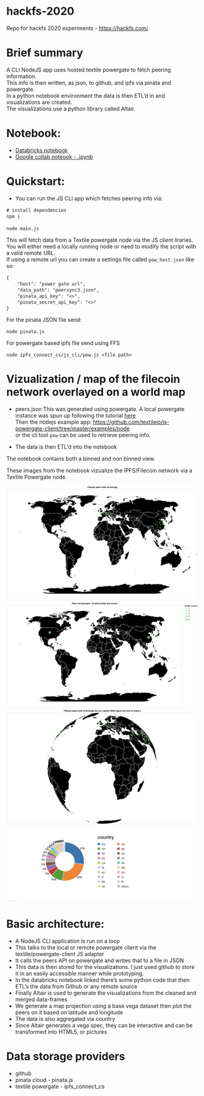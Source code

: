 # hackfs-2020
Repo for hackfs 2020 experiments - https://hackfs.com/

# Brief summary
A CLI NodeJS app uses hosted textile powergate to fetch peering information.  
This info is then written, as json, to github, and ipfs via pinata and powergate.  
In a python notebook environment the data is then ETL’d in and visualizations are created.  
The visualizations use a python library called Altair. 

# Notebook:  
- [Databricks notebook](https://databricks-prod-cloudfront.cloud.databricks.com/public/4027ec902e239c93eaaa8714f173bcfc/3253931653984225/3067978290237904/6896986926512915/latest.html)    
- [Google collab noteook - .ipynb](https://colab.research.google.com/drive/131tDhrwutV6OvOrAilcMJhlH3jQ1Auun?usp=sharing)   

# Quickstart:
- You can run the JS CLI app which fetches peering info via:   

```
# install dependencies
npm i

node main.js
```
This will fetch data from a Textile powergate node via the JS client liraries. 
You will either need a locally running node or need to modify the script with a valid remote URL.   
If using a remote url you can create a settings file called `pow_host.json` like so:     
```
{
    "host": "power gate url",
    "data_path": "peersync3.json",
    "pinata_api_key": "<>",
    "pinata_secret_api_key": "<>"
}
```
For the pinata JSON file send:
```
node pinata.js
```
For powergate based ipfs file send using FFS
```
node ipfs_connect_cs/js_cli/pow.js <file path>
```

# Vizualization / map of the filecoin network overlayed on a world map
- peers.json
This was generated using powergate. A local powergate instance was spun up following the tutorial [here](https://gist.github.com/andrewxhill/b0010d555ca4d79d9d1e78e380ad218e#file-index-md)    
Then the nodejs example app: https://github.com/textileio/js-powergate-client/tree/master/examples/node   
or the cli tool `pow` can be used to retrieve peering info.    

- The data is then ETL'd into the notebook   

The notebook contains both a binned and non binned view. 

These images from the notebook vizualize the IPFS/Filecoin network via a Textile Powergate node.  

![](./images/unbinned.png)
![](./images/binned.png)
![Projection of peers on a globe](./images/globe.png)
![Gloal distribution of peers by country](./images/pie.png)


# Basic architecture: 

* A NodeJS CLI application is run on a loop
* This talks to the local or remote powergate client via the textile/powergate-client JS adapter
* It calls the peers API on powergate and writes that to a file in JSON
* This data is then stored for the visualizations. I just used github to store it in an easily accessible manner while prototyping. 
* In the databricks notebook linked there’s some python code that then ETL’s the data from Github or any remote source
* Finally Altair is used to generate the visualizations from the cleaned and merged data-frames
* We generate a map projection using a base vega dataset then plot the peers on it based on latitude and longitude 
* The data is also aggregated via country
* Since Altair generates a vega spec, they can be interactive and can be transformed into HTML5, or pictures

# Data storage providers
- github
- pinata cloud - pinata.js
- textile powergate - ipfs_connect_cs
